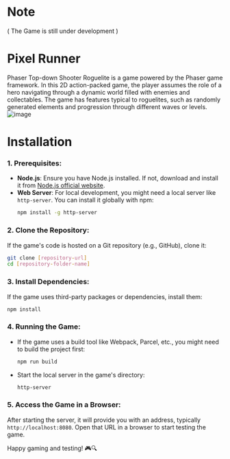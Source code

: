 # Note
( The Game is still under development )
# Pixel Runner
Phaser Top-down Shooter Roguelite is a game powered by the Phaser game framework. In this 2D action-packed game, the player assumes the role of a hero navigating through a dynamic world filled with enemies and collectables. The game has features typical to roguelites, such as randomly generated elements and progression through different waves or levels.
![image](https://github.com/alfahadgm/Pixel-Runner-Roguelite/assets/48056647/43a40324-aa30-443e-8f53-02c88950ba45)


# Installation
### 1. **Prerequisites**:
- **Node.js**: Ensure you have Node.js installed. If not, download and install it from [Node.js official website](https://nodejs.org/).
- **Web Server**: For local development, you might need a local server like `http-server`. You can install it globally with npm:
  ```bash
  npm install -g http-server
  ```

### 2. **Clone the Repository**:
If the game's code is hosted on a Git repository (e.g., GitHub), clone it:
```bash
git clone [repository-url]
cd [repository-folder-name]
```

### 3. **Install Dependencies**:
If the game uses third-party packages or dependencies, install them:
```bash
npm install
```

### 4. **Running the Game**:
- If the game uses a build tool like Webpack, Parcel, etc., you might need to build the project first:
  ```bash
  npm run build
  ```

- Start the local server in the game's directory:
  ```bash
  http-server
  ```

### 5. **Access the Game in a Browser**:
After starting the server, it will provide you with an address, typically `http://localhost:8080`. Open that URL in a browser to start testing the game.

Happy gaming and testing! 🎮🔍

